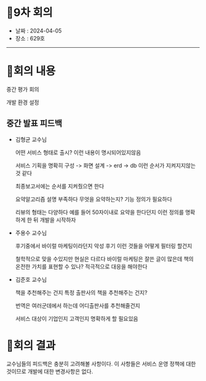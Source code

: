 # 📍9차 회의
  + 날짜 : 2024-04-05
  + 장소 : 629호

---

# 📍회의 내용
중간 평가 회의

개발 환경 설정

## 중간 발표 피드백
+ 김형균 교수님
  
  어떤 서비스 형태로 출시? 이런 내용이 명시되어있지않음

  서비스 기획을 명확히 구성 -> 화면 설계 -> erd -> db 이런 순서가 지켜지지않는 것 같다

  최종보고서에는 순서를 지켜줬으면 한다

  요약알고리즘 설명 부족하다 무엇을 요약하는지? 기능 정의가 필요하다

  리뷰의 형태는 다양하다 예를 들어 50자이내로 요약을 한다던지 이런 정의를 명확하게 한 뒤 개발을 시작하자

+ 주용수 교수님
  
  후기중에서 바이럴 마케팅이라던지 악성 후기 이런 것들을 어떻게 필터링 할건지
  
  철학적으로 맞을 수있지만 현실은 다르다 바이럴 마케팅은 잘쓴 글이 많은데 책의 온전한 가치를 표현할 수 있나? 적극적으로 대응을 해야한다

+ 김준호 교수님
  
  책을 추천해주는 건지 특정 출판사의 책을 추천해주는 건지?
  
  번역은 여러군데에서 하는데 어디출판사를 추천해줄건지
  
  서비스 대상이 기업인지 고객인지 명확하게 할 필요있음


# 📍회의 결과
교수님들의 피드백은 충분히 고려해볼 사항이다. 이 사항들은 서비스 운영 정책에 대한 것이므로 개발에 대한 변경사항은 없다. 
